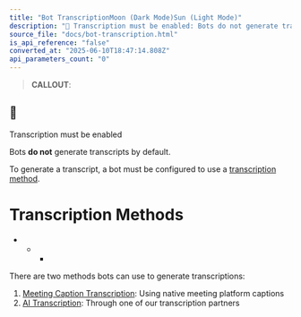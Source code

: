 ```yaml
---
title: "Bot TranscriptionMoon (Dark Mode)Sun (Light Mode)"
description: "📘 Transcription must be enabled: Bots do not generate transcripts by default. To generate a transcript, a bot must be configured to use a transcription method . Transcription Methods There are two methods bots can use to generate transcriptions: Meeting Caption Transcription : Using native meeting ..."
source_file: "docs/bot-transcription.html"
is_api_reference: "false"
converted_at: "2025-06-10T18:47:14.808Z"
api_parameters_count: "0"
---
```

> **CALLOUT**:

## 📘

Transcription must be enabled

Bots **do not** generate transcripts by default.

To generate a transcript, a bot must be configured to use a [transcription method](#transcription-methods).

# Transcription Methods

[](#transcription-methods)
- * *

There are two methods bots can use to generate transcriptions:

1.  [Meeting Caption Transcription](/docs/meeting-caption-transcription.md): Using native meeting platform captions
2.  [AI Transcription](/docs/ai-transcription.md): Through one of our transcription partners
